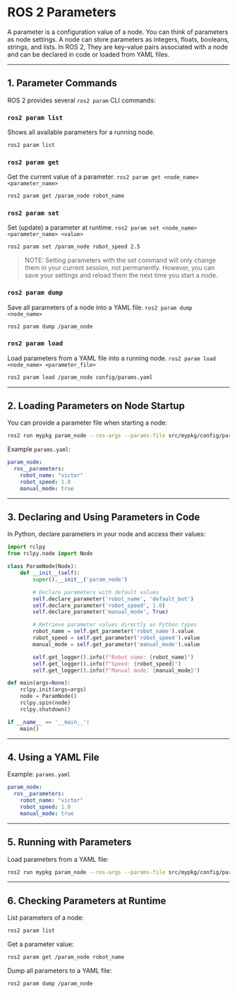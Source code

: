 # ROS 2 Parameters
A parameter is a configuration value of a node. You can think of parameters as node settings. A node can store parameters as integers, floats, booleans, strings, and lists. In ROS 2, They are key-value pairs associated with a node and can be declared in code or loaded from YAML files.

---


## 1. Parameter Commands

ROS 2 provides several `ros2 param` CLI commands:

### `ros2 param list`
Shows all available parameters for a running node.
```bash
ros2 param list
```

### `ros2 param get`
Get the current value of a parameter. `ros2 param get <node_name> <parameter_name> `

```bash
ros2 param get /param_node robot_name
```

### `ros2 param set`
Set (update) a parameter at runtime. `ros2 param set <node_name> <parameter_name> <value> `
```bash
ros2 param set /param_node robot_speed 2.5
```

> NOTE: Setting parameters with the set command will only change them in your current session, not permanently. However, you can save your settings and reload them the next time you start a node.

### `ros2 param dump`
Save all parameters of a node into a YAML file. `ros2 param dump <node_name> `
```bash
ros2 param dump /param_node
```

### `ros2 param load`
Load parameters from a YAML file into a running node. `ros2 param load <node_name> <parameter_file> `
```bash
ros2 param load /param_node config/params.yaml
```

---

## 2. Loading Parameters on Node Startup

You can provide a parameter file when starting a node:

```bash
ros2 run mypkg param_node --ros-args --params-file src/mypkg/config/params.yaml
```

Example `params.yaml`:
```yaml
param_node:
  ros__parameters:
    robot_name: "victor"
    robot_speed: 1.0
    manual_mode: true
```

---

## 3. Declaring and Using Parameters in Code

In Python, declare parameters in your node and access their values:

```python
import rclpy
from rclpy.node import Node

class ParamNode(Node):
    def __init__(self):
        super().__init__('param_node')

        # Declare parameters with default values
        self.declare_parameter('robot_name', 'default_bot')
        self.declare_parameter('robot_speed', 1.0)
        self.declare_parameter('manual_mode', True)

        # Retrieve parameter values directly as Python types
        robot_name = self.get_parameter('robot_name').value
        robot_speed = self.get_parameter('robot_speed').value
        manual_mode = self.get_parameter('manual_mode').value

        self.get_logger().info(f"Robot name: {robot_name}")
        self.get_logger().info(f"Speed: {robot_speed}")
        self.get_logger().info(f"Manual mode: {manual_mode}")

def main(args=None):
    rclpy.init(args=args)
    node = ParamNode()
    rclpy.spin(node)
    rclpy.shutdown()

if __name__ == '__main__':
    main()
```

---
## 4. Using a YAML File

Example: `params.yaml`

```yaml
param_node:
  ros__parameters:
    robot_name: "victor"
    robot_speed: 1.0
    manual_mode: true
```

---

## 5. Running with Parameters

Load parameters from a YAML file:

```bash
ros2 run mypkg param_node --ros-args --params-file src/mypkg/config/params.yaml
```

---

## 6. Checking Parameters at Runtime

List parameters of a node:

```bash
ros2 param list
```

Get a parameter value:

```bash
ros2 param get /param_node robot_name
```

Dump all parameters to a YAML file:

```bash
ros2 param dump /param_node
```
